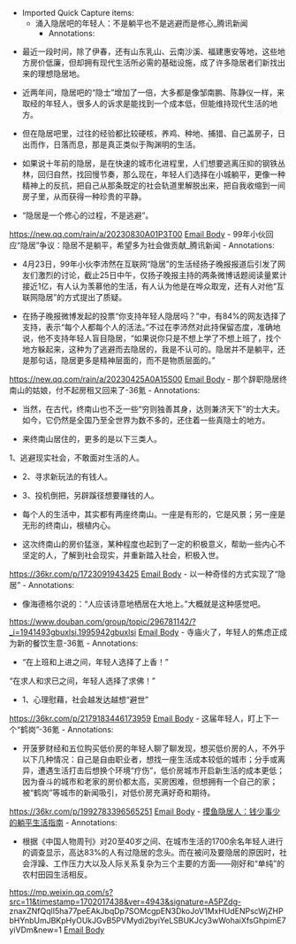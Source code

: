 - Imported Quick Capture items:
    - 涌入隐居吧的年轻人：不是躺平也不是逃避而是修心_腾讯新闻
        - Annotations:

* 最近一段时间，除了伊春，还有山东乳山、云南沙溪、福建惠安等地，这些地方房价低廉，但却拥有现代生活所必需的基础设施，成了许多隐居者们新找出来的理想隐居地。

* 近两年间，隐居吧的“隐士”增加了一倍，大多都是像邹南鹏、陈静仪一样，来取经的年轻人，很多人的诉求是能找到一个成本低，但能维持现代生活的地方。

* 但在隐居吧里，过往的经验都比较硬核，养鸡、种地、捕猎、自己盖房子，日出而作，日落而息，那是真正类似于陶渊明的生活。

* 如果说十年前的隐居，是在快速的城市化进程里，人们想要逃离压抑的钢铁丛林，回归自然，找回慢节奏，那么现在，年轻人们选择在小城躺平，更像一种精神上的反抗，把自己从那条既定的社会轨道里解脱出来，把自我收缩到一间房子里，从而获得一种珍贵的平静。

* “隐居是一个修心的过程，不是逃避”。



https://new.qq.com/rain/a/20230830A01P3T00 [Email Body](https://files.todoist.com/NeLMQx_YFFBGwac981zRl8W3efX_vVAMeuJAYDMUN3NGL4oLVw_KBCjNUZ3auVBB/by/21878347/as/file.html)
    - 99年小伙回应“隐居”争议：隐居不是躺平，希望多为社会做贡献_腾讯新闻
        - Annotations:

* 4月23日，99年小伙李沛然在互联网“隐居”的生活经扬子晚报报道后引发了网友们激烈的讨论，截止25日中午，仅扬子晚报主持的两条微博话题阅读量累计接近1亿，有人认为羡慕他的生活，有人认为他是在哗众取宠，还有人对他“互联网隐居”的方式提出了质疑。

* 在扬子晚报微博发起的投票“你支持年轻人隐居吗？”中，有84%的网友选择了支持，表示“每个人都每个人的活法。”不过在李沛然对此持保留态度，准确地说，他不支持年轻人盲目隐居，“如果说你只是不想上学了不想上班了，找个地方躲起来，这种为了逃避而去隐居的，我是不认可的。隐居并不是躺平，还是那句话，隐居更多是精神层面的，而不是物质层面的。”



https://new.qq.com/rain/a/20230425A0A15S00 [Email Body](https://files.todoist.com/09zf1vk8pfu-X3dEW-HpS8SMfOieEiKv9dBpSMcPF5oiVFUK9nrKTWtzMEFowDf9/by/21878347/as/file.html)
    - 那个辞职隐居终南山的姑娘，付不起房租又回来了-36氪
        - Annotations:

* 当然，在古代，终南山也不乏一些“穷则独善其身，达则兼济天下”的士大夫。如今，它仍然是全国乃至全世界为数不多的，还住着一些真隐士的地方。

* 来终南山居住的，更多的是以下三类人。

1、逃避现实社会，不敢面对生活的人。

* 2、寻求新玩法的有钱人。

* 3、投机倒把，另辟蹊径想要赚钱的人。

* 每个人的生活中，其实都有两座终南山。一座是有形的，它是风景；另一座是无形的终南山，根植内心。

* 这次终南山的房价猛涨，某种程度也起到了一定的积极意义，帮助一些内心不坚定的人，了解到社会现实，并重新踏入社会，积极入世。



https://36kr.com/p/1723091943425 [Email Body](https://files.todoist.com/4cZJGV-b0TQ4dUcS1YdzxWb78qCuHKn69nGZ3ghkBh4DYe142NxbvfZ_0NynrHzF/by/21878347/as/file.html)
    - 以一种奇怪的方式实现了“隐居”
        - Annotations:

* 像海德格尔说的：“人应该诗意地栖居在大地上。”大概就是这种感觉吧。



https://www.douban.com/group/topic/296781142/?_i=1941493gbuxlsi,1995942gbuxlsi [Email Body](https://files.todoist.com/htq1Y_c_Luc_bXKFrD7mb9Qq8ZFoh_ndYQyW-GC_htz1eEmlx7PiMdglcrrxNwT6/by/21878347/as/file.html)
    - 寺庙火了，年轻人的焦虑正成为新的餐饮生意-36氪
        - Annotations:

* “在上班和上进之间，年轻人选择了上香！”

“在求人和求已之间，年轻人选择了求佛！”

* 1、心理慰藉，社会越发达越想“避世”



https://36kr.com/p/2179183446173959 [Email Body](https://files.todoist.com/ygEkD9LjdOyw1FbZngeBtVk3xHBEXnWwqvy3Os9lgqsSUfIC6OTIfzZCtEZCehWS/by/21878347/as/file.html)
    - 这届年轻人，盯上下一个“鹤岗”-36氪
        - Annotations:

* 开菠萝财经和五位购买低价房的年轻人聊了聊发现，想买低价房的人，不外乎以下几种情况：自己是自由职业者，想找一座生活成本较低的城市；分手或离异，遭遇生活打击后想换个环境“疗伤”，低价房城市开启新生活的成本更低；因为奋斗的城市和老家的房价都太高，买房困难，但想拥有一个自己的家；被“鹤岗”等城市的新闻吸引，对低价房充满好奇和期待。



https://36kr.com/p/1992783396565251 [Email Body](https://files.todoist.com/eX0mzzEj4ny-x1xWiszA99pZfI11IEdgwwTdyPoTBAGkDZiQgsKjHcuiHnQT28_n/by/21878347/as/file.html)
    - [摸鱼隐居人：钱少事少的躺平生活指南](https://mp.weixin.qq.com/s?src=11&timestamp=1702017438&ver=4943&signature=A5PZdg-znaxZNfQqlI5ha77peEAkJbqDp7SOMcgpEN3DkoJoV1MxHUdENPscWjZHPbHYnbUmJBKpHyOUkJGvB5PVMydi2byiYeLSBUKJcy3wWohaiXfsGhpimE7yiVDm&new=1)
        - Annotations:

* 根据《中国人物周刊》对20至40岁之间、在城市生活的1700余名年轻人进行的调查显示，高达83%的人有过隐居的念头。而在被问及要隐居的原因时，社会浮躁、工作压力大以及人际关系复杂为三个主要的方面——刚好和“单纯”的农村田园生活相反。



https://mp.weixin.qq.com/s?src=11&timestamp=1702017438&ver=4943&signature=A5PZdg-
znaxZNfQqlI5ha77peEAkJbqDp7SOMcgpEN3DkoJoV1MxHUdENPscWjZHPbHYnbUmJBKpHyOUkJGvB5PVMydi2byiYeLSBUKJcy3wWohaiXfsGhpimE7yiVDm&new=1 [Email Body](https://files.todoist.com/HtjAIWAC6smAgHrVDI1hcZxq47CWqubM9lfals66ksx_sL_zkeCyyVydCxPNQHKI/by/21878347/as/file.html)
